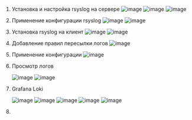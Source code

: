 1. Установка и настройка rsyslog на сервере
   ![image](https://github.com/slavastrybak/TOIB/assets/70744558/6f0317b2-09d0-4ae1-906f-76a3cae2a9dc)
   ![image](https://github.com/slavastrybak/TOIB/assets/70744558/88487313-6396-4c28-8646-f0e38416a502)
   ![image](https://github.com/slavastrybak/TOIB/assets/70744558/33301b28-2bf1-4814-b5f1-c40e7ef2fa9e)
2. Применение конфигурации rsyslog
   ![image](https://github.com/slavastrybak/TOIB/assets/70744558/e2d6aebc-1a7c-4f58-a791-72410f6c2177)
   ![image](https://github.com/slavastrybak/TOIB/assets/70744558/3a72dbba-8e45-445d-9358-8a5e14490ad3)
3. Установка rsyslog на клиент
   ![image](https://github.com/slavastrybak/TOIB/assets/70744558/598750e7-71c0-48ad-9e94-f3b5401600cd)
   ![image](https://github.com/slavastrybak/TOIB/assets/70744558/84c5f5b2-d48b-4f02-8095-8212988fbc11)
4. Добавление правил пересылки логов
   ![image](https://github.com/slavastrybak/TOIB/assets/70744558/3cbd5e8a-f5e9-462f-bad6-7b1c23e7f15b)
5. Применение конфигурации
   ![image](https://github.com/slavastrybak/TOIB/assets/70744558/cf98b834-9c99-4eb7-a9e1-ed07421e1ed5)
6. Просмотр логов
   
   ![image](https://github.com/slavastrybak/TOIB/assets/70744558/1f6038ea-061b-455c-a16c-d85488d3a19c)
   ![image](https://github.com/slavastrybak/TOIB/assets/70744558/6bfabad0-cfa9-437d-bbf1-7c80e6a0cadf)
8. Grafana Loki
   
   ![image](https://github.com/slavastrybak/TOIB/assets/70744558/72bc709b-cef5-42f8-8e2f-963ca5fc8098)
   ![image](https://github.com/slavastrybak/TOIB/assets/70744558/76c291b6-8a8b-42c0-9535-379735743c60)
   ![image](https://github.com/slavastrybak/TOIB/assets/70744558/97dbca6e-2b55-4132-bfba-b47ff8fb0deb)
   ![image](https://github.com/slavastrybak/TOIB/assets/70744558/02e62e6e-25af-4e1f-ad1a-4bb3b24b2d27)
   ![image](https://github.com/slavastrybak/TOIB/assets/70744558/e98b3287-a45f-4e6c-98c9-5ccb3746619c)
   
10. 
   
   
